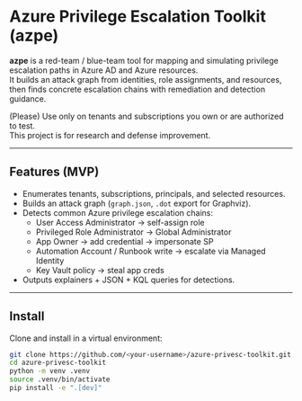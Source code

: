 # Azure Privilege Escalation Toolkit (azpe)

**azpe** is a red-team / blue-team tool for mapping and simulating privilege escalation paths in Azure AD and Azure resources.  
It builds an attack graph from identities, role assignments, and resources, then finds concrete escalation chains with remediation and detection guidance.

(Please) Use only on tenants and subscriptions you own or are authorized to test.  
This project is for research and defense improvement.

---

## Features (MVP)

- Enumerates tenants, subscriptions, principals, and selected resources.
- Builds an attack graph (`graph.json`, `.dot` export for Graphviz).
- Detects common Azure privilege escalation chains:
  - User Access Administrator → self-assign role
  - Privileged Role Administrator → Global Administrator
  - App Owner → add credential → impersonate SP
  - Automation Account / Runbook write → escalate via Managed Identity
  - Key Vault policy → steal app creds
- Outputs explainers + JSON + KQL queries for detections.

---

## Install

Clone and install in a virtual environment:

```bash
git clone https://github.com/<your-username>/azure-privesc-toolkit.git
cd azure-privesc-toolkit
python -m venv .venv
source .venv/bin/activate
pip install -e ".[dev]"


